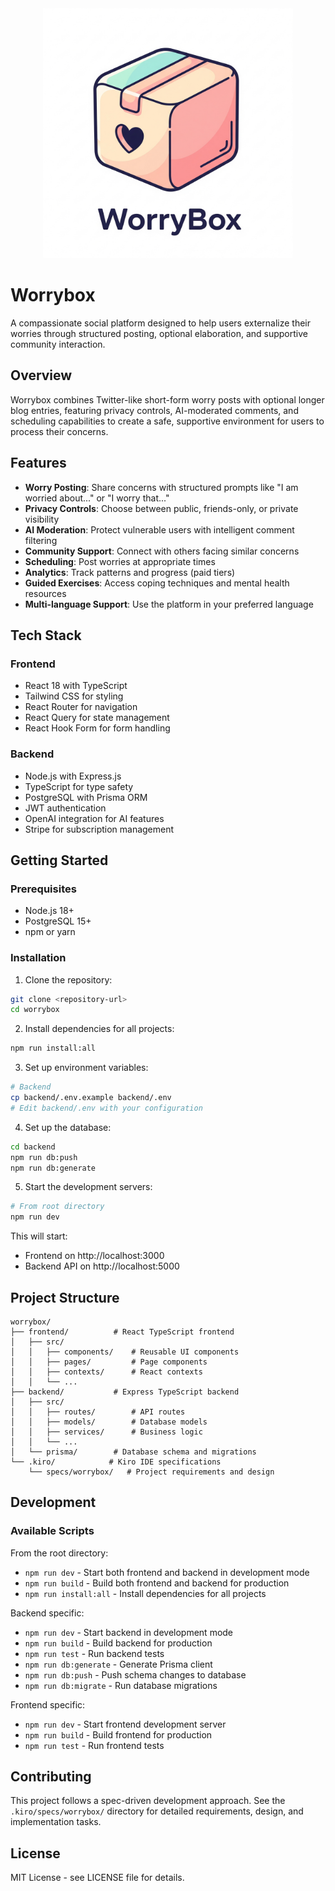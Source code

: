 <div align="center">
  <img src="frontend/src/assets/WorryBoxLogoConcept.png" alt="WorryBox Logo" width="400">
</div>

# Worrybox

A compassionate social platform designed to help users externalize their worries through structured posting, optional elaboration, and supportive community interaction.

## Overview

Worrybox combines Twitter-like short-form worry posts with optional longer blog entries, featuring privacy controls, AI-moderated comments, and scheduling capabilities to create a safe, supportive environment for users to process their concerns.

## Features

- **Worry Posting**: Share concerns with structured prompts like "I am worried about..." or "I worry that..."
- **Privacy Controls**: Choose between public, friends-only, or private visibility
- **AI Moderation**: Protect vulnerable users with intelligent comment filtering
- **Community Support**: Connect with others facing similar concerns
- **Scheduling**: Post worries at appropriate times
- **Analytics**: Track patterns and progress (paid tiers)
- **Guided Exercises**: Access coping techniques and mental health resources
- **Multi-language Support**: Use the platform in your preferred language

## Tech Stack

### Frontend
- React 18 with TypeScript
- Tailwind CSS for styling
- React Router for navigation
- React Query for state management
- React Hook Form for form handling

### Backend
- Node.js with Express.js
- TypeScript for type safety
- PostgreSQL with Prisma ORM
- JWT authentication
- OpenAI integration for AI features
- Stripe for subscription management

## Getting Started

### Prerequisites
- Node.js 18+ 
- PostgreSQL 15+
- npm or yarn

### Installation

1. Clone the repository:
```bash
git clone <repository-url>
cd worrybox
```

2. Install dependencies for all projects:
```bash
npm run install:all
```

3. Set up environment variables:
```bash
# Backend
cp backend/.env.example backend/.env
# Edit backend/.env with your configuration
```

4. Set up the database:
```bash
cd backend
npm run db:push
npm run db:generate
```

5. Start the development servers:
```bash
# From root directory
npm run dev
```

This will start:
- Frontend on http://localhost:3000
- Backend API on http://localhost:5000

## Project Structure

```
worrybox/
├── frontend/          # React TypeScript frontend
│   ├── src/
│   │   ├── components/    # Reusable UI components
│   │   ├── pages/         # Page components
│   │   ├── contexts/      # React contexts
│   │   └── ...
├── backend/           # Express TypeScript backend
│   ├── src/
│   │   ├── routes/        # API routes
│   │   ├── models/        # Database models
│   │   ├── services/      # Business logic
│   │   └── ...
│   └── prisma/        # Database schema and migrations
└── .kiro/            # Kiro IDE specifications
    └── specs/worrybox/   # Project requirements and design
```

## Development

### Available Scripts

From the root directory:
- `npm run dev` - Start both frontend and backend in development mode
- `npm run build` - Build both frontend and backend for production
- `npm run install:all` - Install dependencies for all projects

Backend specific:
- `npm run dev` - Start backend in development mode
- `npm run build` - Build backend for production
- `npm run test` - Run backend tests
- `npm run db:generate` - Generate Prisma client
- `npm run db:push` - Push schema changes to database
- `npm run db:migrate` - Run database migrations

Frontend specific:
- `npm run dev` - Start frontend development server
- `npm run build` - Build frontend for production
- `npm run test` - Run frontend tests

## Contributing

This project follows a spec-driven development approach. See the `.kiro/specs/worrybox/` directory for detailed requirements, design, and implementation tasks.

## License

MIT License - see LICENSE file for details.
